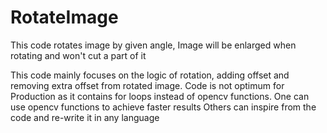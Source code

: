 # RotateImage
This code rotates image by given angle, Image will be enlarged when rotating and won't cut a part of it

This code mainly focuses on the logic of rotation, adding offset and removing extra offset from rotated image. Code is not optimum for Production as it contains for loops instead of opencv functions. One can use opencv functions to achieve faster results
Others can inspire from the code and re-write it in any language
